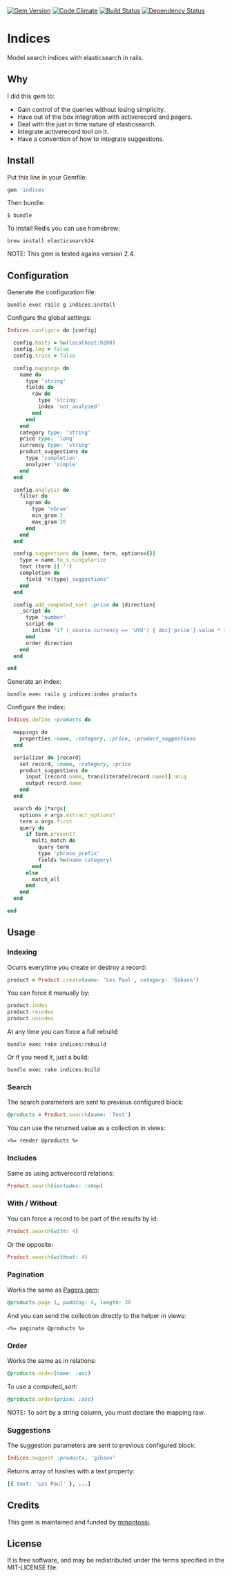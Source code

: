 [![Gem Version](https://badge.fury.io/rb/indices.svg)](http://badge.fury.io/rb/indices)
[![Code Climate](https://codeclimate.com/github/mmontossi/indices/badges/gpa.svg)](https://codeclimate.com/github/mmontossi/indices)
[![Build Status](https://travis-ci.org/mmontossi/indices.svg)](https://travis-ci.org/mmontossi/indices)
[![Dependency Status](https://gemnasium.com/mmontossi/indices.svg)](https://gemnasium.com/mmontossi/indices)

# Indices

Model search indices with elasticsearch in rails.

## Why

I did this gem to:

- Gain control of the queries without losing simplicity.
- Have out of the box integration with activerecord and pagers.
- Deal with the just in time nature of elasticsearch.
- Integrate activerecord tool on it.
- Have a convention of how to integrate suggestions.

## Install

Put this line in your Gemfile:
```ruby
gem 'indices'
```

Then bundle:
```
$ bundle
```

To install Redis you can use homebrew:
```
brew install elasticsearch24
```

NOTE: This gem is tested agains version 2.4.

## Configuration

Generate the configuration file:
```
bundle exec rails g indices:install
```

Configure the global settings:
```ruby
Indices.configure do |config|

  config.hosts = %w(localhost:9200)
  config.log = false
  config.trace = false

  config.mappings do
    name do
      type 'string'
      fields do
        raw do
          type 'string'
          index 'not_analyzed'
        end
      end
    end
    category type: 'string'
    price type: 'long'
    currency type: 'string'
    product_suggestions do
      type 'completion'
      analyzer 'simple'
    end
  end

  config.analysis do
    filter do
      ngram do
        type 'nGram'
        min_gram 2
        max_gram 20
      end
    end
  end

  config.suggestions do |name, term, options={}|
    type = name.to_s.singularize
    text (term || '')
    completion do
      field "#{type}_suggestions"
    end
  end

  config.add_computed_sort :price do |direction|
    _script do
      type 'number'
      script do
        inline "if (_source.currency == 'UYU') { doc['price'].value * 30 }"
      end
      order direction
    end
  end

end
```

Generate an index:
```
bundle exec rails g indices:index products
```

Configure the index:
```ruby
Indices.define :products do

  mappings do
    properties :name, :category, :price, :product_suggestions
  end

  serializer do |record|
    set record, :name, :category, :price
    product_suggestions do
      input [record.name, transliterate(record.name)].uniq
      output record.name
    end
  end

  search do |*args|
    options = args.extract_options!
    term = args.first
    query do
      if term.present?
        multi_match do
          query term
          type 'phrase_prefix'
          fields %w(name category)
        end
      else
        match_all
      end
    end
  end

end
```

## Usage

### Indexing

Ocurrs everytime you create or destroy a record:
```ruby
product = Product.create(name: 'Les Paul', category: 'Gibson')
```

You can force it manually by:
```ruby
product.index
product.reindex
product.unindex
```

At any time you can force a full rebuild:
```
bundle exec rake indices:rebuild
```

Or if you need it, just a build:
```
bundle exec rake indices:build
```

### Search

The search parameters are sent to previous configured block:
```ruby
@products = Product.search(name: 'Test')
```

You can use the returned value as a collection in views:
```erb
<%= render @products %>
```

### Includes

Same as using activerecord relations:
```ruby
Product.search(includes: :shop)
```

### With / Without

You can force a record to be part of the results by id:
```ruby
Product.search(with: 4)
```

Or the opposite:
```ruby
Product.search(without: 4)
```

### Pagination

Works the same as [Pagers gem](https://github.com/mmontossi/pagers):
```ruby
@products.page 1, padding: 4, length: 30
```

And you can send the collection directly to the helper in views:
```erb
<%= paginate @products %>
```

### Order

Works the same as in relations:
```ruby
@products.order(name: :asc)
```

To use a computed_sort:
```ruby
@products.order(price: :asc)
```

NOTE: To sort by a string column, you must declare the mapping raw.

### Suggestions

The suggestion parameters are sent to previous configured block:
```ruby
Indices.suggest :products, 'gibson'
```

Returns array of hashes with a text property:
```ruby
[{ text: 'Les Paul' }, ...]
```

## Credits

This gem is maintained and funded by [mmontossi](https://github.com/mmontossi).

## License

It is free software, and may be redistributed under the terms specified in the MIT-LICENSE file.
